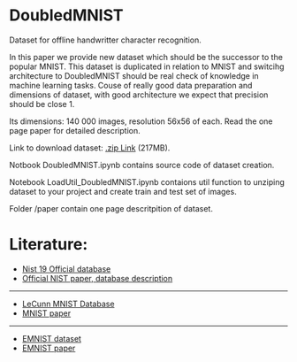 # DoubledMNIST
Dataset for offline handwritter character recognition.

In this paper we provide new dataset which should be the successor
to the popular MNIST. This dataset is duplicated in relation to MNIST
and switcihg architecture to DoubledMNIST should be real check
of knowledge in machine learning tasks. Couse of really good data
preparation and dimensions of dataset, with good architecture we
expect that precision should be close 1. 

Its dimensions: 140 000 images, resolution 56x56 of each.
Read the one page paper for detailed description.

Link to download dataset: [.zip Link](https://drive.google.com/open?id=1LGcnj_bMFqRIwc89D0USb9PANuNdkgAf) (217MB).

Notbook DoubledMNIST.ipynb contains source code of dataset creation.

Notebook LoadUtil_DoubledMNIST.ipynb contaions util function to unziping dataset to your project and create train and test set of images.

Folder /paper contain one page descritpition of dataset.


# Literature:
*   [Nist 19 Official database](https://www.nist.gov/srd/nist-special-database-19)
*   [Official NIST paper, database description](https://s3.amazonaws.com/nist-srd/SD19/sd19_users_guide_edition_2.pdf)

---


*   [LeCunn MNIST Database](http://yann.lecun.com/exdb/mnist/)
*  [MNIST paper](http://vision.stanford.edu/cs598_spring07/papers/Lecun98.pdf)

---


*   [EMNIST dataset](https://www.nist.gov/itl/iad/image-group/emnist-dataset)
*   [EMNIST paper](https://arxiv.org/pdf/1702.05373v1.pdf)



